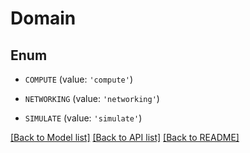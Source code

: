 # Domain


## Enum

* `COMPUTE` (value: `'compute'`)

* `NETWORKING` (value: `'networking'`)

* `SIMULATE` (value: `'simulate'`)

[[Back to Model list]](../README.md#documentation-for-models) [[Back to API list]](../README.md#documentation-for-api-endpoints) [[Back to README]](../README.md)


